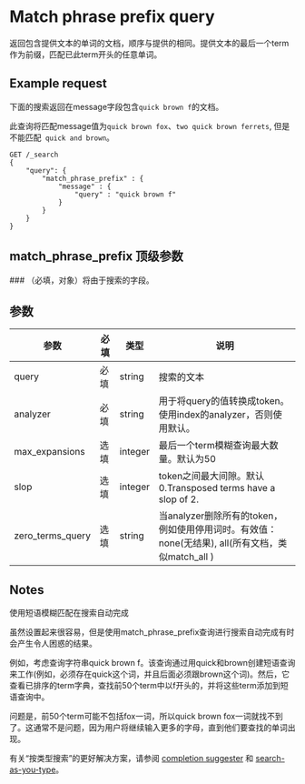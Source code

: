 # Match phrase prefix query
返回包含提供文本的单词的文档，顺序与提供的相同。提供文本的最后一个term作为前缀，匹配已此term开头的任意单词。

## Example request
下面的搜索返回在message字段包含`quick brown f`的文档。

此查询将匹配message值为`quick brown fox`、`two quick brown ferrets`, 但是不能匹配` quick and brown`。
```
GET /_search
{
    "query": {
        "match_phrase_prefix" : {
            "message" : {
                "query" : "quick brown f"
            }
        }
    }
}
```

## match_phrase_prefix 顶级参数 
###<field>
（必填，对象）将由于搜索的字段。

## <field> 参数
|参数|必填|类型|说明|
|---|---|---|---|
|query           |必填|string|搜索的文本|
|analyzer        |必填|string|用于将query的值转换成token。使用index的analyzer，否则使用默认。|
|max_expansions  |选填|integer|最后一个term模糊查询最大数量。默认为50|
|slop            |选填|integer|token之间最大间隙。默认0.Transposed terms have a slop of 2.|
|zero_terms_query|选填|string|当analyzer删除所有的token，例如使用停用词时。有效值：none(无结果), all(所有文档，类似match_all )|


## Notes
使用短语模糊匹配在搜索自动完成

虽然设置起来很容易，但是使用match_phrase_prefix查询进行搜索自动完成有时会产生令人困惑的结果。

例如，考虑查询字符串quick brown f。该查询通过用quick和brown创建短语查询来工作(例如，必须存在quick这个词，并且后面必须跟brown这个词)。然后，它查看已排序的term字典，查找前50个term中以f开头的，并将这些term添加到短语查询中。

问题是，前50个term可能不包括fox一词，所以quick brown fox一词就找不到了。这通常不是问题，因为用户将继续输入更多的字母，直到他们要查找的单词出现。

有关“按类型搜索”的更好解决方案，请参阅 [completion suggester](https://www.elastic.co/guide/en/elasticsearch/reference/current/search-suggesters.html#completion-suggester) 和 [search-as-you-type](https://www.elastic.co/guide/en/elasticsearch/reference/current/search-as-you-type.html)。